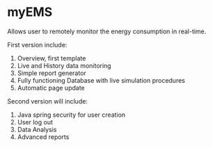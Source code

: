 # myEMS
Allows user to remotely monitor the energy consumption in real-time.

First version include:
1. Overview, first template
2. Live and History data monitoring
3. Simple report generator
4. Fully functioning Database with live simulation procedures
5. Automatic page update

Second version will include:
1. Java spring security for user creation
2. User log out
3. Data Analysis
4. Advanced reports
